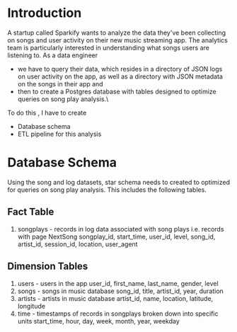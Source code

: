 # Introduction

A startup called Sparkify wants to analyze the data they've been collecting on songs and user activity on their new music streaming app. 
The analytics team is particularly interested in understanding what songs users are listening to. 
As a data engineer 
- we have to query their data, which resides in a directory of JSON logs on user activity on the app, as well as a directory with JSON metadata on the songs in their app and 
- then to create a Postgres database with tables designed to optimize queries on song play analysis.\
 
To do this , I have to create 

- Database schema 
- ETL pipeline for this analysis

# Database Schema

Using the song and log datasets, star schema needs to created to optimized for queries on song play analysis. This includes the following tables.

## Fact Table
1. songplays - records in log data associated with song plays i.e. records with page NextSong
   songplay_id, start_time, user_id, level, song_id, artist_id, session_id, location, user_agent
## Dimension Tables
1. users - users in the app
   user_id, first_name, last_name, gender, level
2. songs - songs in music database
   song_id, title, artist_id, year, duration
3. artists - artists in music database
   artist_id, name, location, latitude, longitude
4. time - timestamps of records in songplays broken down into specific units
   start_time, hour, day, week, month, year, weekday
